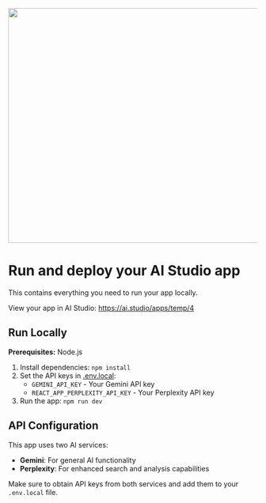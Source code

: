 <div align="center">
<img width="1200" height="475" alt="GHBanner" src="https://github.com/user-attachments/assets/0aa67016-6eaf-458a-adb2-6e31a0763ed6" />
</div>

# Run and deploy your AI Studio app

This contains everything you need to run your app locally.

View your app in AI Studio: https://ai.studio/apps/temp/4

## Run Locally

**Prerequisites:**  Node.js


1. Install dependencies:
   `npm install`
2. Set the API keys in [.env.local](.env.local):
   - `GEMINI_API_KEY` - Your Gemini API key
   - `REACT_APP_PERPLEXITY_API_KEY` - Your Perplexity API key
3. Run the app:
   `npm run dev`

## API Configuration

This app uses two AI services:

- **Gemini**: For general AI functionality
- **Perplexity**: For enhanced search and analysis capabilities

Make sure to obtain API keys from both services and add them to your `.env.local` file.
